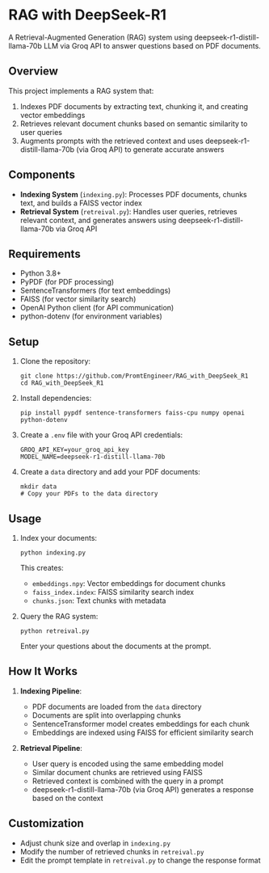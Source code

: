 # RAG with DeepSeek-R1

A Retrieval-Augmented Generation (RAG) system using deepseek-r1-distill-llama-70b LLM via Groq API to answer questions based on PDF documents.

## Overview

This project implements a RAG system that:
1. Indexes PDF documents by extracting text, chunking it, and creating vector embeddings
2. Retrieves relevant document chunks based on semantic similarity to user queries
3. Augments prompts with the retrieved context and uses deepseek-r1-distill-llama-70b (via Groq API) to generate accurate answers

## Components

- **Indexing System** (`indexing.py`): Processes PDF documents, chunks text, and builds a FAISS vector index
- **Retrieval System** (`retreival.py`): Handles user queries, retrieves relevant context, and generates answers using deepseek-r1-distill-llama-70b via Groq API

## Requirements

- Python 3.8+
- PyPDF (for PDF processing)
- SentenceTransformers (for text embeddings)
- FAISS (for vector similarity search)
- OpenAI Python client (for API communication)
- python-dotenv (for environment variables)

## Setup

1. Clone the repository:
   ```
   git clone https://github.com/PromtEngineer/RAG_with_DeepSeek_R1
   cd RAG_with_DeepSeek_R1
   ```

2. Install dependencies:
   ```
   pip install pypdf sentence-transformers faiss-cpu numpy openai python-dotenv
   ```

3. Create a `.env` file with your Groq API credentials:
   ```
   GROQ_API_KEY=your_groq_api_key
   MODEL_NAME=deepseek-r1-distill-llama-70b
   ```

4. Create a `data` directory and add your PDF documents:
   ```
   mkdir data
   # Copy your PDFs to the data directory
   ```

## Usage

1. Index your documents:
   ```
   python indexing.py
   ```
   This creates:
   - `embeddings.npy`: Vector embeddings for document chunks
   - `faiss_index.index`: FAISS similarity search index
   - `chunks.json`: Text chunks with metadata

2. Query the RAG system:
   ```
   python retreival.py
   ```
   Enter your questions about the documents at the prompt.

## How It Works

1. **Indexing Pipeline**:
   - PDF documents are loaded from the `data` directory
   - Documents are split into overlapping chunks
   - SentenceTransformer model creates embeddings for each chunk
   - Embeddings are indexed using FAISS for efficient similarity search

2. **Retrieval Pipeline**:
   - User query is encoded using the same embedding model
   - Similar document chunks are retrieved using FAISS
   - Retrieved context is combined with the query in a prompt
   - deepseek-r1-distill-llama-70b (via Groq API) generates a response based on the context

## Customization

- Adjust chunk size and overlap in `indexing.py`
- Modify the number of retrieved chunks in `retreival.py`
- Edit the prompt template in `retreival.py` to change the response format
